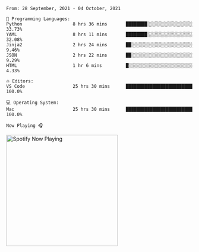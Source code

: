 <!--START_SECTION:waka-->
```text
From: 28 September, 2021 - 04 October, 2021

💬 Programming Languages: 
Python                   8 hrs 36 mins       ████████░░░░░░░░░░░░░░░░░   33.73% 
YAML                     8 hrs 11 mins       ████████░░░░░░░░░░░░░░░░░   32.08% 
Jinja2                   2 hrs 24 mins       ██░░░░░░░░░░░░░░░░░░░░░░░   9.46% 
JSON                     2 hrs 22 mins       ██░░░░░░░░░░░░░░░░░░░░░░░   9.29% 
HTML                     1 hr 6 mins         █░░░░░░░░░░░░░░░░░░░░░░░░   4.33%

🔥 Editors: 
VS Code                  25 hrs 30 mins      █████████████████████████   100.0%

💻 Operating System: 
Mac                      25 hrs 30 mins      █████████████████████████   100.0%

```


<!--END_SECTION:waka-->

`Now Playing 🎧`

[<img src="https://spotify-now-playing-cyan-seven.vercel.app/api/spotify-playing" alt="Spotify Now Playing" width="300" />](https://open.spotify.com/user/gregnrobinson-ca)



